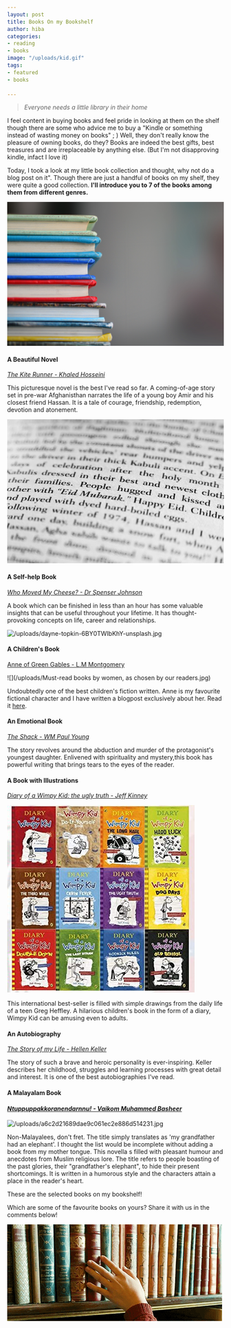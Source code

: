 ```yaml
---
layout: post
title: Books On my Bookshelf
author: hiba
categories:
- reading
- books
image: "/uploads/kid.gif"
tags:
- featured
- books

---
```

> _Everyone needs a little library in their home_

I feel content in buying books and feel pride in looking at them on the shelf though there are some who advice me to buy a "Kindle or something instead of wasting money on books" ; )  Well, they don't really know the pleasure of owning books, do they? Books are indeed the best gifts, best treasures and are irreplaceable by anything else. (But I'm not disapproving kindle, infact I love it)

Today, I took a look at my little book collection and thought, why not do a blog post on it". Though there are just a handful of books on my shelf, they were quite a good collection. **I'll introduce you to 7 of the books among them from different genres.**

![](/uploads/kimberly-farmer-lUaaKCUANVI-unsplash.jpg)

#### A Beautiful Novel

[_The Kite Runner - Khaled Hosseini_](https://www.goodreads.com/book/show/77203.The_Kite_Runner "The Kite Runner-goodreads")

This picturesque novel is the best I've read so far. A coming-of-age story set in pre-war Afghanisthan narrates the life of a young boy Amir and his closest friend Hassan. It is a tale of courage, friendship, redemption, devotion and atonement.

![](/uploads/stefan-fluck-9HQgHBdu_II-unsplash.jpg)

#### A Self-help Book

[_Who Moved My Cheese? - Dr Spenser Johnson_](https://www.goodreads.com/book/show/4894.Who_Moved_My_Cheese_ "Who moved my cheese?")

A book which can be finished in less than an hour has some valuable insights that can be useful throughout your lifetime. It has thought-provoking concepts on life, career and relationships.

![/uploads/dayne-topkin-6BY0TWIbKhY-unsplash.jpg](https://app.forestry.io/sites/fk1-wacxdaotlw/body-media//uploads/dayne-topkin-6BY0TWIbKhY-unsplash.jpg)

#### A Children's Book

[Anne of Green Gables - L.M Montgomery](https://www.amazon.com/Anne-Green-Gables-AmazonClassics-Montgomery-ebook/dp/B073QRGDCW)

![](/uploads/Must-read books by women, as chosen by our readers.jpg)

Undoubtedly one of the best children's fiction written. Anne is my favourite fictional character and I have written a blogpost exclusively about her. Read it [here](https://blueskyletters.github.io/blueskyletters.github.io/my-favourite-fictional-character/ "Anne").

#### An Emotional Book

[_The Shack - WM Paul Young_](https://www.goodreads.com/book/show/40874325-the-shack "The shack")

The story revolves around the abduction and murder of the protagonist's youngest daughter. Enlivened with spirituality and mystery,this book has powerful writing that brings tears to the eyes of the reader.

#### A Book with Illustrations

[_Diary of a Wimpy Kid: the ugly truth - Jeff Kinney_]()

![](/uploads/8a5994428e34f536a9dbef1e7f0c59cc.jpg)

This international best-seller is filled with simple drawings from the daily life of a teen Greg Heffley. A hilarious children's book in the form of a diary, Wimpy Kid can be amusing even to adults.

#### An Autobiography

[_The Story of my Life - Hellen Keller_](https://www.goodreads.com/book/show/821611.The_Story_of_My_Life "The Story of my Life")

The story of such a brave and heroic personality is ever-inspiring. Keller describes her childhood, struggles and learning processes with great detail and interest. It is one of the best autobiographies I've read.

#### A Malayalam Book

#### [_Ntuppuppakkoranendarnnu! - Vaikom Muhammed Basheer_](https://www.goodreads.com/fr/book/show/35223097-ntuppuppakkoranendarnnu "Ntuppuppakkoranendarnnu!")

![/uploads/a6c2d21689dae9c061ec2e886d514231.jpg](https://app.forestry.io/sites/fk1-wacxdaotlw/body-media//uploads/a6c2d21689dae9c061ec2e886d514231.jpg)

Non-Malayalees, don't fret. The title simply translates as 'my grandfather had an elephant'. I thought the list would be incomplete without adding a book from my mother tongue. This novella s filled with pleasant humour and anecdotes from Muslim religious lore. The title refers to people boasting of the past glories, their "grandfather's elephant", to hide their present shortcomings. It is written in a humorous style and the characters attain a place in the reader's heart.

These are the selected books on my bookshelf!

Which are some of the favourite books on yours? Share it with us in the comments below!

![](/uploads/48b30aa2514139b3e81d22ec8eff4be3.gif)